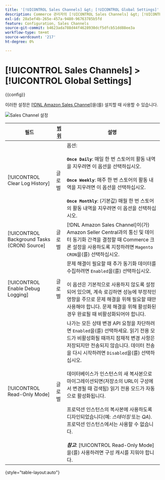 ```yaml
---
title: '[!UICONTROL Sales Channels] &gt; [!UICONTROL Global Settings]'
description: Commerce 관리자의 [!UICONTROL Sales Channels] &gt; [!UICONTROL Global Settings] 페이지에서 구성 설정을 검토하십시오.
exl-id: 28a5ef4b-265e-457a-9480-96763785b5fd
feature: Configuration, Sales Channels
source-git-commit: b4623ada788d44f4628930dcf5dfcb51dd88ee3a
workflow-type: tm+mt
source-wordcount: '217'
ht-degree: 0%

---
```


# [!UICONTROL Sales Channels] > [!UICONTROL Global Settings]

{{config}}

이러한 설정은 [[!DNL Amazon Sales Channel]](https://experienceleague.adobe.com/docs/commerce-channels/amazon/getting-started/install.html)을(를) 설치할 때 사용할 수 있습니다.

![Sales Channel 설정](./assets/config-sales-channel-global-settings.png)<!-- zoom -->

| 필드 | [범위](../getting-started/websites-stores-views.md#scope-settings) | 설명 |
|-----|---------|------|
| [!UICONTROL Clear Log History] | 글로벌 | 옵션:<br/><br/>**`Once Daily`**: 매일 한 번 스토어의 활동 내역을 지우려면 이 옵션을 선택하십시오.<br/><br/>**`Once Weekly`**: 매주 한 번 스토어의 활동 내역을 지우려면 이 옵션을 선택하십시오.<br/><br/>**`Once Monthly`**: (기본값) 매월 한 번 스토어의 활동 내역을 지우려면 이 옵션을 선택하십시오. |
| [!UICONTROL Background Tasks (CRON) Source] | 글로벌 | [!DNL Amazon Sales Channel]이(가) Amazon Seller Central과의 통신 및 데이터 동기화 간격을 결정할 때 Commerce 크론 설정을 사용하도록 지정하려면 `Magento CRON`을(를) 선택하십시오. |
| [!UICONTROL Enable Debug Logging] | 글로벌 | 문제 해결이 필요할 때 추가 동기화 데이터를 수집하려면 `Enabled`을(를) 선택하십시오.<br/><br/>이 옵션은 기본적으로 사용하지 않도록 설정되어 있으며, 계속 로깅하면 성능에 부정적인 영향을 주므로 문제 해결을 위해 필요할 때만 사용해야 합니다. 문제 해결을 위해 활성화된 경우 완료될 때 비활성화되어야 합니다. |
| [!UICONTROL Read-Only Mode] | 글로벌 | 나가는 모든 상태 변경 API 요청을 차단하려면 `Enabled`을(를) 선택하세요. 읽기 전용 모드가 비활성화될 때까지 잠재적 변경 사항은 저장되지만 전송되지 않습니다. 데이터 전송을 다시 시작하려면 `Disabled`을(를) 선택하십시오.<br/><br/>데이터베이스가 인스턴스의 새 복사본으로 마이그레이션되면(저장소의 URL이 구성에서 변경될 때 검색됨) 읽기 전용 모드가 자동으로 활성화됩니다.<br/><br/>프로덕션 인스턴스의 복사본에 사용하도록 디자인되었습니다(예: _스테이징_ 또는 _QA_). 프로덕션 인스턴스에서는 사용할 수 없습니다.<br/><br/>**_참고&#x200B;_**: [!UICONTROL Read-Only Mode]을(를) 사용하려면 구성 캐시를 지워야 합니다. |

{style="table-layout:auto"}
